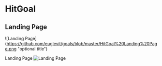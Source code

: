 # HitGoal
## Landing Page

![Landing Page] (https://github.com/euglevit/goals/blob/master/HitGoal%20Landing%20Page.png "optional title")

Landing Page
![Landing Page](/HitGoalEnterNewGoal.png "Optional Title")
